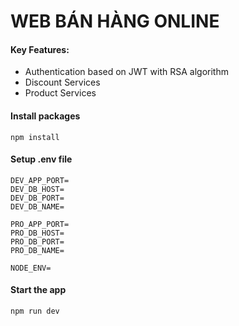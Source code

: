 # WEB BÁN HÀNG ONLINE

#### Key Features:

- Authentication based on JWT with RSA algorithm
- Discount Services
- Product Services

#### Install packages

```
npm install
```

#### Setup .env file

```
DEV_APP_PORT=
DEV_DB_HOST=
DEV_DB_PORT=
DEV_DB_NAME=

PRO_APP_PORT=
PRO_DB_HOST=
PRO_DB_PORT=
PRO_DB_NAME=

NODE_ENV=
```

#### Start the app

```
npm run dev
```
